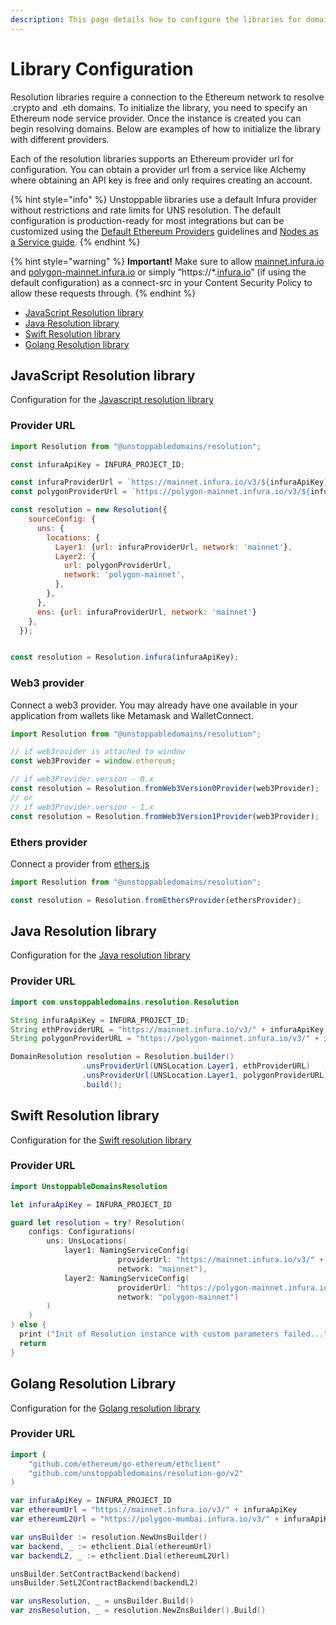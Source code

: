 ```yaml
---
description: This page details how to configure the libraries for domain resolution.
---
```


# Library Configuration

Resolution libraries require a connection to the Ethereum network to resolve .crypto and .eth domains. To initialize the library, you need to specify an Ethereum node service provider. Once the instance is created you can begin resolving domains. Below are examples of how to initialize the library with different providers.

Each of the resolution libraries supports an Ethereum provider url for configuration. You can obtain a provider url from a service like Alchemy where obtaining an API key is free and only requires creating an account.&#x20;

{% hint style="info" %}
Unstoppable libraries use a default Infura provider without restrictions and rate limits for UNS resolution. The default configuration is production-ready for most integrations but can be customized using the [Default Ethereum Providers](../../support-unstoppable-domains-in-a-web-browser/resolving-domains-in-web-applications.md#default-ethereum-providers) guidelines and [Nodes as a Service guide](https://ethereum.org/en/developers/docs/nodes-and-clients/nodes-as-a-service/).
{% endhint %}

{% hint style="warning" %}
**Important!** Make sure to allow [mainnet.infura.io](http://mainnet.infura.io) and [polygon-mainnet.infura.io](http://polygon-mainnet.infura.io) or simply “https://\*.[infura.io](http://infura.io)” (if using the default configuration) as a connect-src in your Content Security Policy to allow these requests through.
{% endhint %}

* [JavaScript Resolution library](library-configuration.md#javascript-resolution-library)&#x20;
* [Java Resolution library](library-configuration.md#java-resolution-library)
* [Swift Resolution library](library-configuration.md#swift-resolution-library)
* [Golang Resolution library](https://github.com/unstoppabledomains/resolution-go)

## JavaScript Resolution library

Configuration for the [Javascript resolution library](https://github.com/unstoppabledomains/resolution)

### Provider URL

```javascript
import Resolution from "@unstoppabledomains/resolution";

const infuraApiKey = INFURA_PROJECT_ID;

const infuraProviderUrl = `https://mainnet.infura.io/v3/${infuraApiKey}`;
const polygonProviderUrl = `https://polygon-mainnet.infura.io/v3/${infuraApiKey}`;

const resolution = new Resolution({
    sourceConfig: {
      uns: {
        locations: {
          Layer1: {url: infuraProviderUrl, network: 'mainnet'},
          Layer2: {
            url: polygonProviderUrl,
            network: 'polygon-mainnet',
          },
        },
      },
      ens: {url: infuraProviderUrl, network: 'mainnet'}
    },
  });


const resolution = Resolution.infura(infuraApiKey);
```

### Web3 provider

Connect a web3 provider. You may already have one available in your application from wallets like Metamask and WalletConnect.

```javascript
import Resolution from "@unstoppabledomains/resolution";

// if web3rovider is attached to window
const web3Provider = window.ethereum;

// if web3Provider.version - 0.x
const resolution = Resolution.fromWeb3Version0Provider(web3Provider);
// or
// if web3Provider.version - 1.x
const resolution = Resolution.fromWeb3Version1Provider(web3Provider);
```

### Ethers provider

Connect a provider from [ethers.js](https://www.npmjs.com/package/ethers)

```javascript
import Resolution from "@unstoppabledomains/resolution";

const resolution = Resolution.fromEthersProvider(ethersProvider);
```

## Java Resolution library

Configuration for the [Java resolution library](https://github.com/unstoppabledomains/resolution-java)

### Provider URL

```java
import com.unstoppabledomains.resolution.Resolution

String infuraApiKey = INFURA_PROJECT_ID;
String ethProviderURL = "https://mainnet.infura.io/v3/" + infuraApiKey
String polygonProviderURL = "https://polygon-mainnet.infura.io/v3/" + infuraApiKey

DomainResolution resolution = Resolution.builder()
                .unsProviderUrl(UNSLocation.Layer1, ethProviderURL)
                .unsProviderUrl(UNSLocation.Layer1, polygonProviderURL)
                .build();
```

## Swift Resolution library

Configuration for the [Swift resolution library](https://github.com/unstoppabledomains/resolution-swift)

### Provider URL

```swift
import UnstoppableDomainsResolution

let infuraApiKey = INFURA_PROJECT_ID

guard let resolution = try? Resolution(
    configs: Configurations(
        uns: UnsLocations(
            layer1: NamingServiceConfig(
                        providerUrl: "https://mainnet.infura.io/v3/" + infuraApiKey,
                        network: "mainnet"),
            layer2: NamingServiceConfig(
                        providerUrl: "https://polygon-mainnet.infura.io/v3/" + infuraApiKey,
                        network: "polygon-mainnet")
        )
    )
) else {
  print ("Init of Resolution instance with custom parameters failed...")
  return
}
```

## Golang Resolution Library

Configuration for the [Golang resolution library](https://github.com/unstoppabledomains/resolution-go)

### Provider URL

```swift
import (
    "github.com/ethereum/go-ethereum/ethclient"
	"github.com/unstoppabledomains/resolution-go/v2"
)

var infuraApiKey = INFURA_PROJECT_ID
var ethereumUrl = "https://mainnet.infura.io/v3/" + infuraApiKey
var ethereumL2Url = "https://polygon-mumbai.infura.io/v3/" + infuraApiKey

var unsBuilder := resolution.NewUnsBuilder()
var backend, _ := ethclient.Dial(ethereumUrl)
var backendL2, _ := ethclient.Dial(ethereumL2Url)

unsBuilder.SetContractBackend(backend)
unsBuilder.SetL2ContractBackend(backendL2)

var unsResolution, _ = unsBuilder.Build()
var znsResolution, _ = resolution.NewZnsBuilder().Build()
```
